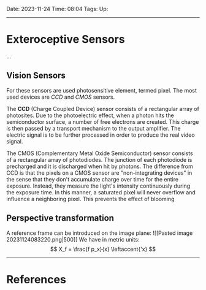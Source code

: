 Date: 2023-11-24
Time: 08:04
Tags:
Up: 

---
# Exteroceptive Sensors

...

## Vision Sensors

For these sensors are used photosensitive element, termed pixel. The most used devices are *CCD* and *CMOS* sensors.

The **CCD** (Charge Coupled Device) sensor consists of a rectangular array of photosites. Due to the photoelectric effect, when a photon hits the semiconductor surface, a number of free electrons are created. This charge is then passed by a transport mechanism to the output amplifier. The electric signal is to be further processed in order to produce the real video signal.

The CMOS (Complementary Metal Oxide Semiconductor) sensor consists of a rectangular array of photodiodes. The junction of each photodiode is precharged and it is discharged when hit by photons. The difference from CCD is that the pixels on a CMOS sensor are "non-integrating devices" in the sense that they don't accumulate charge over time for the entire exposure. Instead, they measure the light's intensity continuously during the exposure time. In this manner, a saturated pixel will never overflow and influence a neighboring pixel. This prevents the effect of blooming

## Perspective transformation

A reference frame can be introduced on the image plane:
![[Pasted image 20231124083220.png|500]]
We have in metric units:
$$
X_f = \frac{f p_x}{x}
\leftaccent{'x}
$$

---
# References
